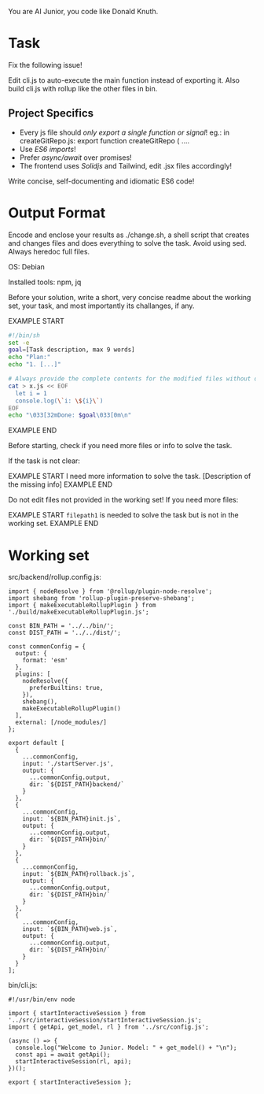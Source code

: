 You are AI Junior, you code like Donald Knuth.

# Task

Fix the following issue!

Edit cli.js to auto-execute the main function instead of exporting it. Also build cli.js with rollup like the other files in bin.


## Project Specifics

- Every js file should *only export a single function or signal*! eg.: in createGitRepo.js: export function createGitRepo ( ....
- Use *ES6 imports*!
- Prefer *async/await* over promises!
- The frontend uses *Solidjs* and Tailwind, edit .jsx files accordingly!

Write concise, self-documenting and idiomatic ES6 code!

# Output Format

Encode and enclose your results as ./change.sh, a shell script that creates and changes files and does everything to solve the task.
Avoid using sed. Always heredoc full files.

OS: Debian


Installed tools: npm, jq


Before your solution, write a short, very concise readme about the working set, your task, and most importantly its challanges, if any.


EXAMPLE START
```sh
#!/bin/sh
set -e
goal=[Task description, max 9 words]
echo "Plan:"
echo "1. [...]"

# Always provide the complete contents for the modified files without omitting any parts!
cat > x.js << EOF
  let i = 1
  console.log(\`i: \${i}\`)
EOF
echo "\033[32mDone: $goal\033[0m\n"
```
EXAMPLE END

Before starting, check if you need more files or info to solve the task.

If the task is not clear:

EXAMPLE START
I need more information to solve the task. [Description of the missing info]
EXAMPLE END

Do not edit files not provided in the working set!
If you need more files:

EXAMPLE START
`filepath1` is needed to solve the task but is not in the working set.
EXAMPLE END

# Working set

src/backend/rollup.config.js:
```
import { nodeResolve } from '@rollup/plugin-node-resolve';
import shebang from 'rollup-plugin-preserve-shebang';
import { makeExecutableRollupPlugin } from './build/makeExecutableRollupPlugin.js';

const BIN_PATH = '../../bin/';
const DIST_PATH = '../../dist/';

const commonConfig = {
  output: {
    format: 'esm'
  },
  plugins: [
    nodeResolve({
      preferBuiltins: true,
    }),
    shebang(),
    makeExecutableRollupPlugin()
  ],
  external: [/node_modules/]
};

export default [
  {
    ...commonConfig,
    input: './startServer.js',
    output: {
      ...commonConfig.output,
      dir: `${DIST_PATH}backend/`
    }
  },
  {
    ...commonConfig,
    input: `${BIN_PATH}init.js`,
    output: {
      ...commonConfig.output,
      dir: `${DIST_PATH}bin/`
    }
  },
  {
    ...commonConfig,
    input: `${BIN_PATH}rollback.js`,
    output: {
      ...commonConfig.output,
      dir: `${DIST_PATH}bin/`
    }
  },
  {
    ...commonConfig,
    input: `${BIN_PATH}web.js`,
    output: {
      ...commonConfig.output,
      dir: `${DIST_PATH}bin/`
    }
  }
];

```
bin/cli.js:
```
#!/usr/bin/env node

import { startInteractiveSession } from '../src/interactiveSession/startInteractiveSession.js';
import { getApi, get_model, rl } from '../src/config.js';

(async () => {
  console.log("Welcome to Junior. Model: " + get_model() + "\n");
  const api = await getApi();
  startInteractiveSession(rl, api);
})();

export { startInteractiveSession };

```
